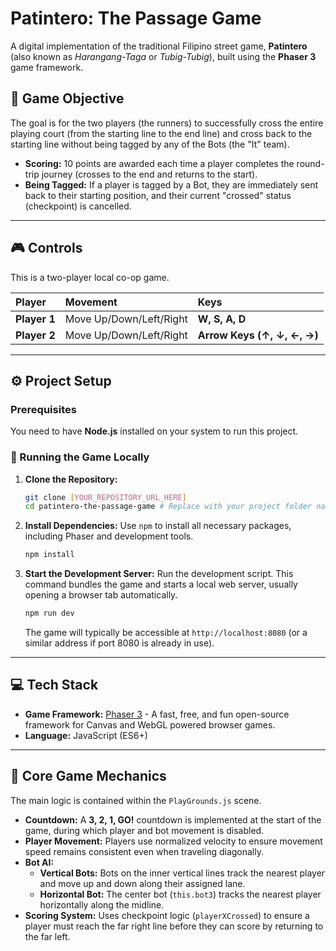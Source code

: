 # Patintero: The Passage Game

A digital implementation of the traditional Filipino street game, **Patintero** (also known as *Harangang-Taga* or *Tubig-Tubig*), built using the **Phaser 3** game framework.

## 🎯 Game Objective

The goal is for the two players (the runners) to successfully cross the entire playing court (from the starting line to the end line) and cross back to the starting line without being tagged by any of the Bots (the "It" team).

* **Scoring:** 10 points are awarded each time a player completes the round-trip journey (crosses to the end and returns to the start).
* **Being Tagged:** If a player is tagged by a Bot, they are immediately sent back to their starting position, and their current "crossed" status (checkpoint) is cancelled.

---

## 🎮 Controls

This is a two-player local co-op game.

| Player | Movement | Keys |
| :--- | :--- | :--- |
| **Player 1** | Move Up/Down/Left/Right | **W, S, A, D** |
| **Player 2** | Move Up/Down/Left/Right | **Arrow Keys (↑, ↓, ←, →)** |

---

## ⚙️ Project Setup

### Prerequisites

You need to have **Node.js** installed on your system to run this project.

### 🚀 Running the Game Locally

1.  **Clone the Repository:**
    ```bash
    git clone [YOUR_REPOSITORY_URL_HERE]
    cd patintero-the-passage-game # Replace with your project folder name
    ```

2.  **Install Dependencies:**
    Use `npm` to install all necessary packages, including Phaser and development tools.
    ```bash
    npm install
    ```

3.  **Start the Development Server:**
    Run the development script. This command bundles the game and starts a local web server, usually opening a browser tab automatically.
    ```bash
    npm run dev
    ```

    The game will typically be accessible at `http://localhost:8080` (or a similar address if port 8080 is already in use).

---

## 💻 Tech Stack

* **Game Framework:** [Phaser 3](https://phaser.io/) - A fast, free, and fun open-source framework for Canvas and WebGL powered browser games.
* **Language:** JavaScript (ES6+)

---

## 📄 Core Game Mechanics

The main logic is contained within the `PlayGrounds.js` scene.

* **Countdown:** A **3, 2, 1, GO!** countdown is implemented at the start of the game, during which player and bot movement is disabled.
* **Player Movement:** Players use normalized velocity to ensure movement speed remains consistent even when traveling diagonally.
* **Bot AI:**
    * **Vertical Bots:** Bots on the inner vertical lines track the nearest player and move up and down along their assigned lane.
    * **Horizontal Bot:** The center bot (`this.bot3`) tracks the nearest player horizontally along the midline.
* **Scoring System:** Uses checkpoint logic (`playerXCrossed`) to ensure a player must reach the far right line before they can score by returning to the far left.